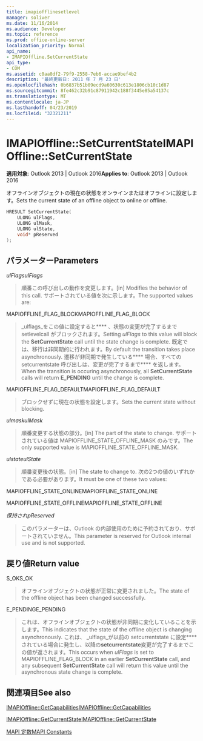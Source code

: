 ```yaml
---
title: imapiofflinesetlevel
manager: soliver
ms.date: 11/16/2014
ms.audience: Developer
ms.topic: reference
ms.prod: office-online-server
localization_priority: Normal
api_name:
- IMAPIOffline.SetCurrentState
api_type:
- COM
ms.assetid: c0aa0df2-79f9-2558-7eb6-accae9bef4b2
description: '最終更新日: 2011 年 7 月 23 日'
ms.openlocfilehash: 0b6837b51b09ecd9a60630c613e1806cb10c1d87
ms.sourcegitcommit: 8fe462c32b91c87911942c188f3445e85a54137c
ms.translationtype: MT
ms.contentlocale: ja-JP
ms.lasthandoff: 04/23/2019
ms.locfileid: "32321211"
---
```

# <a name="imapiofflinesetcurrentstate"></a><span data-ttu-id="caf43-103">IMAPIOffline::SetCurrentState</span><span class="sxs-lookup"><span data-stu-id="caf43-103">IMAPIOffline::SetCurrentState</span></span>

  
  
<span data-ttu-id="caf43-104">**適用対象**: Outlook 2013 | Outlook 2016</span><span class="sxs-lookup"><span data-stu-id="caf43-104">**Applies to**: Outlook 2013 | Outlook 2016</span></span> 
  
<span data-ttu-id="caf43-105">オフラインオブジェクトの現在の状態をオンラインまたはオフラインに設定します。</span><span class="sxs-lookup"><span data-stu-id="caf43-105">Sets the current state of an offline object to online or offline.</span></span>
  
```cpp
HRESULT SetCurrentState( 
    ULONG ulFlags, 
    ULONG ulMask, 
    ULONG ulState, 
    void* pReserved 
);
```

## <a name="parameters"></a><span data-ttu-id="caf43-106">パラメーター</span><span class="sxs-lookup"><span data-stu-id="caf43-106">Parameters</span></span>

 <span data-ttu-id="caf43-107">_ulFlags_</span><span class="sxs-lookup"><span data-stu-id="caf43-107">_ulFlags_</span></span>
  
> <span data-ttu-id="caf43-108">順番この呼び出しの動作を変更します。</span><span class="sxs-lookup"><span data-stu-id="caf43-108">[in] Modifies the behavior of this call.</span></span> <span data-ttu-id="caf43-109">サポートされている値を次に示します。</span><span class="sxs-lookup"><span data-stu-id="caf43-109">The supported values are:</span></span>
    
<span data-ttu-id="caf43-110">MAPIOFFLINE_FLAG_BLOCK</span><span class="sxs-lookup"><span data-stu-id="caf43-110">MAPIOFFLINE_FLAG_BLOCK</span></span>
  
> <span data-ttu-id="caf43-111">_ulflags_をこの値に設定すると\*\*\*\* 、状態の変更が完了するまで setlevelcall がブロックされます。</span><span class="sxs-lookup"><span data-stu-id="caf43-111">Setting  _ulFlags_ to this value will block the **SetCurrentState** call until the state change is complete.</span></span> <span data-ttu-id="caf43-112">既定では、移行は非同期的に行われます。</span><span class="sxs-lookup"><span data-stu-id="caf43-112">By default the transition takes place asynchronously.</span></span> <span data-ttu-id="caf43-113">遷移が非同期で発生している\*\*\*\* 場合、すべての setcurrentstate 呼び出しは、変更が完了するまで\*\*\*\* を返します。</span><span class="sxs-lookup"><span data-stu-id="caf43-113">When the transition is occuring asynchronously, all **SetCurrentState** calls will return **E_PENDING** until the change is complete.</span></span> 
    
<span data-ttu-id="caf43-114">MAPIOFFLINE_FLAG_DEFAULT</span><span class="sxs-lookup"><span data-stu-id="caf43-114">MAPIOFFLINE_FLAG_DEFAULT</span></span>
  
> <span data-ttu-id="caf43-115">ブロックせずに現在の状態を設定します。</span><span class="sxs-lookup"><span data-stu-id="caf43-115">Sets the current state without blocking.</span></span>
    
 <span data-ttu-id="caf43-116">_ulmask_</span><span class="sxs-lookup"><span data-stu-id="caf43-116">_ulMask_</span></span>
  
> <span data-ttu-id="caf43-117">順番変更する状態の部分。</span><span class="sxs-lookup"><span data-stu-id="caf43-117">[in] The part of the state to change.</span></span> <span data-ttu-id="caf43-118">サポートされている値は MAPIOFFLINE_STATE_OFFLINE_MASK のみです。</span><span class="sxs-lookup"><span data-stu-id="caf43-118">The only supported value is MAPIOFFLINE_STATE_OFFLINE_MASK.</span></span>
    
 <span data-ttu-id="caf43-119">_ulstate_</span><span class="sxs-lookup"><span data-stu-id="caf43-119">_ulState_</span></span>
  
> <span data-ttu-id="caf43-120">順番変更後の状態。</span><span class="sxs-lookup"><span data-stu-id="caf43-120">[in] The state to change to.</span></span> <span data-ttu-id="caf43-121">次の2つの値のいずれかである必要があります。</span><span class="sxs-lookup"><span data-stu-id="caf43-121">It must be one of these two values:</span></span>
    
<span data-ttu-id="caf43-122">MAPIOFFLINE_STATE_ONLINE</span><span class="sxs-lookup"><span data-stu-id="caf43-122">MAPIOFFLINE_STATE_ONLINE</span></span>
  
> 
    
<span data-ttu-id="caf43-123">MAPIOFFLINE_STATE_OFFLINE</span><span class="sxs-lookup"><span data-stu-id="caf43-123">MAPIOFFLINE_STATE_OFFLINE</span></span>
  
> 
    
 <span data-ttu-id="caf43-124">_保持され_</span><span class="sxs-lookup"><span data-stu-id="caf43-124">_pReserved_</span></span>
  
> <span data-ttu-id="caf43-125">このパラメーターは、Outlook の内部使用のために予約されており、サポートされていません。</span><span class="sxs-lookup"><span data-stu-id="caf43-125">This parameter is reserved for Outlook internal use and is not supported.</span></span> 
    
## <a name="return-value"></a><span data-ttu-id="caf43-126">戻り値</span><span class="sxs-lookup"><span data-stu-id="caf43-126">Return value</span></span>

<span data-ttu-id="caf43-127">S_OK</span><span class="sxs-lookup"><span data-stu-id="caf43-127">S_OK</span></span>
  
> <span data-ttu-id="caf43-128">オフラインオブジェクトの状態が正常に変更されました。</span><span class="sxs-lookup"><span data-stu-id="caf43-128">The state of the offline object has been changed successfully.</span></span>
    
<span data-ttu-id="caf43-129">E_PENDING</span><span class="sxs-lookup"><span data-stu-id="caf43-129">E_PENDING</span></span>
  
> <span data-ttu-id="caf43-130">これは、オフラインオブジェクトの状態が非同期に変化していることを示します。</span><span class="sxs-lookup"><span data-stu-id="caf43-130">This indicates that the state of the offline object is changing asynchronously.</span></span> <span data-ttu-id="caf43-131">これは、 _ulflags_が以前の setcurrentstate に設定\*\*\*\* されている場合に発生し、以降の**setcurrentstate**変更が完了するまでこの値が返されます。</span><span class="sxs-lookup"><span data-stu-id="caf43-131">This occurs when  _ulFlags_ is set to MAPIOFFLINE_FLAG_BLOCK in an earlier **SetCurrentState** call, and any subsequent **SetCurrentState** call will return this value until the asynchronous state change is complete.</span></span> 
    
## <a name="see-also"></a><span data-ttu-id="caf43-132">関連項目</span><span class="sxs-lookup"><span data-stu-id="caf43-132">See also</span></span>



[<span data-ttu-id="caf43-133">IMAPIOffline::GetCapabilities</span><span class="sxs-lookup"><span data-stu-id="caf43-133">IMAPIOffline::GetCapabilities</span></span>](imapioffline-getcapabilities.md)
  
[<span data-ttu-id="caf43-134">IMAPIOffline::GetCurrentState</span><span class="sxs-lookup"><span data-stu-id="caf43-134">IMAPIOffline::GetCurrentState</span></span>](imapioffline-getcurrentstate.md)


[<span data-ttu-id="caf43-135">MAPI 定数</span><span class="sxs-lookup"><span data-stu-id="caf43-135">MAPI Constants</span></span>](mapi-constants.md)

